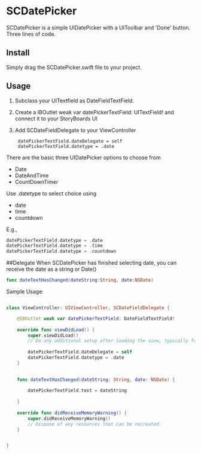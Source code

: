 # SCDatePicker

SCDatePicker is a simple UIDatePicker with a UIToolbar and 'Done' button. Three lines of code.

## Install

Simply drag the SCDatePicker.swift file to your project.

## Usage

1. Subclass your UITextfield as DateFieldTextField.
2. Create a IBOutlet weak var datePickerTextField: UITextField! and connect it to your StoryBoards UI
3. Add SCDateFieldDelegate to your ViewController
        
        datePickerTextField.dateDelegate = self
        datePickerTextField.datetype = .date

There are the basic three UIDatePicker options to choose from
- Date
- DateAndTime
- CountDownTimer

Use .datetype to select choice using
- date
- time
- countdown

E.g.,
```Swift
datePickerTextField.datetype = .date
datePickerTextField.datetype = .time
datePickerTextField.datetype = .countdown

```

##Delegate
When SCDatePicker has finished selecting date, you can receive the date as a string or Date()
```Swift
func dateTextHasChanged(dateString:String, date:NSDate)
```

Sample Usage:
```Swift

class ViewController: UIViewController, SCDateFieldDelegate {

    @IBOutlet weak var datePickerTextField: DateFieldTextField!
    
    override func viewDidLoad() {
        super.viewDidLoad()
        // Do any additional setup after loading the view, typically from a nib.
        
        datePickerTextField.dateDelegate = self
        datePickerTextField.datetype = .date
    }

    
    func dateTextHasChanged(dateString: String, date: NSDate) {
    
        datePickerTextField.text = dateString
        
    }
    
    override func didReceiveMemoryWarning() {
        super.didReceiveMemoryWarning()
        // Dispose of any resources that can be recreated.
    }


}


```

